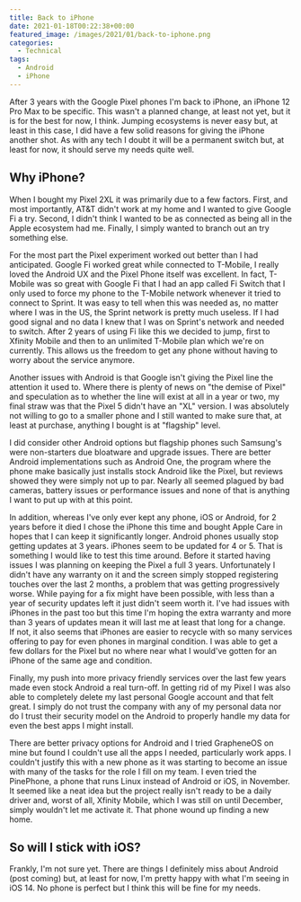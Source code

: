 ```yaml
---
title: Back to iPhone
date: 2021-01-18T00:22:38+00:00
featured_image: /images/2021/01/back-to-iphone.png
categories:
  - Technical
tags:
  - Android
  - iPhone
---
```


After 3 years with the Google Pixel phones I'm back to iPhone, an iPhone 12 Pro Max to be specific. This wasn't a planned change, at least not yet, but it is for the best for now, I think. Jumping ecosystems is never easy but, at least in this case, I did have a few solid reasons for giving the iPhone another shot. As with any tech I doubt it will be a permanent switch but, at least for now, it should serve my needs quite well.

## Why iPhone?

When I bought my Pixel 2XL it was primarily due to a few factors. First, and most importantly, AT&T didn't work at my home and I wanted to give Google Fi a try. Second, I didn't think I wanted to be as connected as being all in the Apple ecosystem had me. Finally, I simply wanted to branch out an try something else.

For the most part the Pixel experiment worked out better than I had anticipated. Google Fi worked great while connected to T-Mobile, I really loved the Android UX and the Pixel Phone itself was excellent. In fact, T-Mobile was so great with Google Fi that I had an app called Fi Switch that I only used to force my phone to the T-Mobile network whenever it tried to connect to Sprint. It was easy to tell when this was needed as, no matter where I was in the US, the Sprint network is pretty much useless. If I had good signal and no data I knew that I was on Sprint's network and needed to switch. After 2 years of using Fi like this we decided to jump, first to Xfinity Mobile and then to an unlimited T-Mobile plan which we're on currently. This allows us the freedom to get any phone without having to worry about the service anymore.

Another issues with Android is that Google isn't giving the Pixel line the attention it used to. Where there is plenty of news on "the demise of Pixel" and speculation as to whether the line will exist at all in a year or two, my final straw was that the Pixel 5 didn't have an "XL" version. I was absolutely not willing to go to a smaller phone and I still wanted to make sure that, at least at purchase, anything I bought is at "flagship" level.

I did consider other Android options but flagship phones such Samsung's were non-starters due bloatware and upgrade issues. There are better Android implementations such as Android One, the program where the phone make basically just installs stock Android like the Pixel, but reviews showed they were simply not up to par. Nearly all seemed plagued by bad cameras, battery issues or performance issues and none of that is anything I want to put up with at this point.

In addition, whereas I've only ever kept any phone, iOS or Android, for 2 years before it died I chose the iPhone this time and bought Apple Care in hopes that I can keep it significantly longer. Android phones usually stop getting updates at 3 years. iPhones seem to be updated for 4 or 5. That is something I would like to test this time around. Before it started having issues I was planning on keeping the Pixel a full 3 years. Unfortunately I didn't have any warranty on it and the screen simply stopped registering touches over the last 2 months, a problem that was getting progressively worse. While paying for a fix might have been possible, with less than a year of security updates left it just didn't seem worth it. I've had issues with iPhones in the past too but this time I'm hoping the extra warranty and more than 3 years of updates mean it will last me at least that long for a change. If not, it also seems that iPhones are easier to recycle with so many services offering to pay for even phones in marginal condition. I was able to get a few dollars for the Pixel but no where near what I would've gotten for an iPhone of the same age and condition.

Finally, my push into more privacy friendly services over the last few years made even stock Android a real turn-off. In getting rid of my Pixel I was also able to completely delete my last personal Google account and that felt great. I simply do not trust the company with any of my personal data nor do I trust their security model on the Android to properly handle my data for even the best apps I might install.

There are better privacy options for Android and I tried GrapheneOS on mine but found I couldn't use all the apps I needed, particularly work apps. I couldn't justify this with a new phone as it was starting to become an issue with many of the tasks for the role I fill on my team. I even tried the PinePhone, a phone that runs Linux instead of Android or iOS, in November. It seemed like a neat idea but the project really isn't ready to be a daily driver and, worst of all, Xfinity Mobile, which I was still on until December, simply wouldn't let me activate it. That phone wound up finding a new home.

## So will I stick with iOS?

Frankly, I'm not sure yet. There are things I definitely miss about Android (post coming) but, at least for now, I'm pretty happy with what I'm seeing in iOS 14. No phone is perfect but I think this will be fine for my needs.